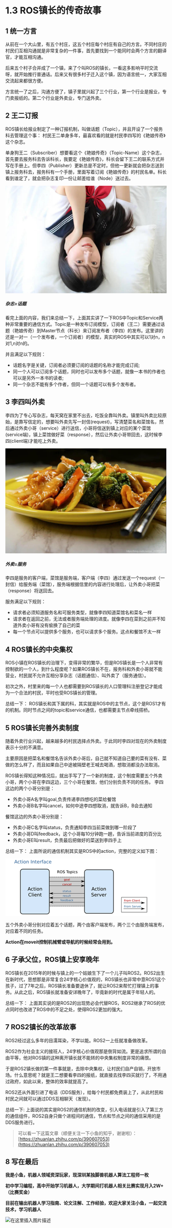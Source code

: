 # 1.3 ROS镇长的传奇故事

## 1 统一方言

从前在一个大山里，有五个村庄，这五个村庄每个村庄有自己的方言。不同村庄的村民们互相沟通就是非常复杂的一件事，首先要找到一个能同时会两个方言的翻译官，才能互相沟通。

后来五个村子合并成了一个镇，来了个叫ROS的镇长，一看这多影响平时交流呀，就开始推行普通话。后来又有很多村子迁入这个镇，因为语言统一，大家互相交流起来都很方便。

方言统一了之后，沟通方便了，镇子里就兴起了三个行业，第一个行业是报业，专门卖报纸的。第二个行业是外卖业，专门送外卖。

## 2 王二订报

ROS镇长给报业制定了一种订报机制，叫做话题（Topic），并且开设了一个报务科去管理这个事：
村民王二单身多年，最喜欢看的就是村民李四写的《艳娘传奇》这个杂志。

单身狗王二（Subscriber）想要看这个《艳娘传奇》（Topic-Name）这个杂志，首先要去报务科去告诉科长，我要定《艳娘传奇》，科长会留下王二的联系方式并写在手册上。但李四（Publisher）更新总是不定时，但他一更新就会把杂志送到镇上报务科去，报务科有一个手册，里面写着订阅《艳娘传奇》的村民名单。科长看到谁定了，就会把杂志复印一份让邮差给谁（Node）送过去。

![image-20210717153837468](1.3课外阅读_ROS镇长与艳娘传奇/imgs/image-20210717153837468.png)


##### 杂志=话题

看完上面的内容，我们来总结一下，上面其实讲了一下ROS中Topic和Service两种非常重要的通信方式。Topic是一种发布订阅模型，订阅者（王二）需要通过话题（艳娘传奇）到Master节点（科长）来订阅发布者（李四）的发布。这里讲的还是一对一（一个发布者，一个订阅者）的模型，真实的ROS中其实可以1对n，n对1,n对n的。

并且满足以下规则：

- 话题名字是关键，订阅者必须要订阅的话题的名称才能完成订阅;
- 同一个人可以订阅多个话题，同时也可以发布多个话题，就像一本书的作者也可以是另外一本书的读者;
- 同一个杂志不能有多个作者，但同一个话题可以有多个发布者。


## 3 李四叫外卖

李四为了专心写杂志，每天窝在家里不出去，吃饭全靠叫外卖。镇里叫外卖比较原始，是靠写信定的，想要叫外卖先写一封信(request)，写清楚菜名和菜馆名，然后通过外卖小哥（service）进行送信，小哥将信送到镇上对应的某个菜馆(service端)，镇上菜馆做好菜（response），然后让外卖小哥带回去，这时候李四(client端)才能吃上外卖。

![image-20210717153854839](1.3课外阅读_ROS镇长与艳娘传奇/imgs/image-20210717153854839.png)


##### 外卖=服务

李四是服务的客户端，菜馆是服务端，客户端（李四）通过发送一个request（一封信）给服务端（菜馆），服务端根据信里的内容进行处理后，让外卖小哥把菜（response）将送回去。

服务满足以下规则：

- 请求者必须知道服务名和可服务类型，就像李四知道菜馆名和菜名一样
- 请求者在返回之前，无法或者服务端处理的进度。就像李四在菜到之前并不知道外卖小哥有没有偷换了自己的菜
- 每一个节点可以提供多个服务，也可以请求多个服务。这点和餐馆不太一样


## 4 ROS镇长的中央集权

ROS小镇在ROS镇长的治理下，变得非常的繁华，但是ROS镇长是一个人非常有控制欲的一个人，到什么程度呢？如果ROS镇长不在，报务科和外卖小哥就不能营业，村民就不允许互相分享杂志（话题通信）、叫外卖了（服务通信）。

初次之外，村里来的每一个人也都需要到ROS镇长的人口管理科注册登记才能成为一个合法的村民，平时也受ROS镇长的管理。

总结一下：
ROS镇长和其下属的科，其实就是ROS中的主节点，这个是ROS1才有的机制。同时节点之间的topic和service通信，也都需要主节点牵线搭桥。



## 5 ROS镇长完善外卖制度

随着外卖行业兴起，越来越多的村民选择点外卖。于此同时李四对现在的外卖制度表示十分的不满意。

主要原因是把菜名和餐馆名告诉外卖小哥后，自己就不知道自己要的菜有没有、菜做的怎么样了，而且如果自己中途被隔壁老王喊去喝酒，想取消都没办法取消。

ROS镇长得知这种情况后，就出手写了了一个新的制度，这个制度需要五个外卖小哥，两个小哥在李四这边，三个小哥在餐馆，他们分别负责不同的任务。
李四这边的两个小哥分别是：
- 外卖小哥A名字叫goal,负责传递李四想吃的菜给餐馆
- 外卖小哥B名字叫cancel，如何中途李四想取消，就告诉B，B会去通知

餐馆这边的外卖小哥分别是：
- 外卖小哥C名字叫status，负责通知李四当前菜做到哪一阶段了
- 外卖小哥D叫feedback，这个小哥每10分钟跑一趟，告诉当前进度的百分比
- 外卖小哥E叫result，负责最后把做好的菜送到李四手上

总结一下：
上面所说的通信机制其实是ROS中的action，完整的定义如下图：

![image-20210719035457656](1.3课外阅读_ROS镇长与艳娘传奇/imgs/image-20210719035457657)

五个外卖小哥分别对应着五个话题，两个由客户端发布，两个三个由服务端发布，对应着不同的任务。

**Action在moveit控制机械臂或导航的时候经常会用到。**



## 6 子承父位，ROS镇上安享晚年

ROS镇长在2015年的时候与镇上的一个姑娘生下了一个儿子叫ROS2。ROS2出生在新时代，思想那是非常复合24字核心价值观的，ROS镇长也非常中意ROS1这个孩子，过了7年之后，ROS镇长准备要退休了，就让ROS2来帮忙打理镇上的事务。从此之后，ROS镇长就准备安详晚年了，毕竟新的时代是属于年轻人的。


总结一下：
上面其实说的是ROS2的出现势必会代替ROS，ROS2继承了ROS的优点同时也改进了ROS中的不足之处，使得ROS2更加的强大。


## 7 ROS2镇长的改革故事

ROS2经过这么多年的目濡耳染，不学以能。ROS2一上任就准备做改革。

ROS2作为社会主义的接班人，24字核心价值观那是倒背如流。更是追求所谓的自由平等，他对ROS镇的这种离开镇长就不能转的中央集权制度非常的痛恨。

于是ROS2镇长做的第一件事就是，去除中央集权，让村民们自产自销，开放市场。什么意思呢？就是王二想要看李四的报纸，就直接去找李四买就行了，不用通过政府，如此以来，整体的效率就提高了。

ROS2还从外面引进了电话（DDS服务），给每个村民都免费装上了，从此村民和村民之间就可以通过DDS互相聊天（发现）。

总结一下:
上面说的其实是ROS2的通信机制的改变，引入电话就是引入了第三方的通信组件，ROS2自身只做个进程间的通信，节点和节点之间的通信采用的是DDS服务进行。

> 可以看一下这篇文章（顺便关注一下小鱼的知乎，谢谢啦）：[https://zhuanlan.zhihu.com/p/390607053](https://zhuanlan.zhihu.com/p/390607053)



## 8 写在最后

**我是小鱼，机器人领域资深玩家，现深圳某独脚兽机器人算法工程师一枚**

**初中学习编程，高中开始学习机器人，大学期间打机器人相关比赛实现月入2W+（比赛奖金）**

**目前在输出机器人学习指南、论文注解、工作经验，欢迎大家关注小鱼，一起交流技术，学习机器人**



![在这里插入图片描述](https://img-blog.csdnimg.cn/20210714103924121.jpg?x-oss-process=image/watermark,type_ZmFuZ3poZW5naGVpdGk,shadow_10,text_aHR0cHM6Ly9ibG9nLmNzZG4ubmV0L3FxXzI3ODY1MjI3,size_16,color_FFFFFF,t_70#pic_center)